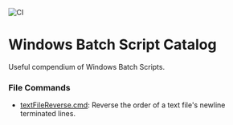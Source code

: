 ![CI](https://github.com/WhisperingChaos/WindowsBatchScripts/workflows/CI/badge.svg)

# Windows Batch Script Catalog
Useful compendium of Windows Batch Scripts.

### File Commands
 - [textFileReverse.cmd](./file/reverse/component): Reverse the order of a text file's newline terminated lines.
